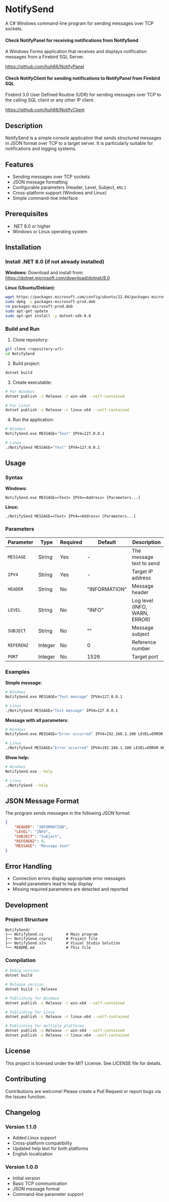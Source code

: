 # NotifySend

A C# Windows command-line program for sending messages over TCP sockets.

#### Check NotifyPanel for receiving notifications from NotifySend

A Windows Forms application that receives and displays notification messages from a Firebird SQL Server.

https://github.com/huh66/NotifyPanel


#### Check NotifyClient for sending notifications to NotifyPanel from Firebird SQL

Firebird 3.0 User Defined Routine (UDR) for sending messages over TCP to the calling SQL client or any other IP client.

https://github.com/huh66/NotifyClient


## Description

NotifySend is a simple console application that sends structured messages in JSON format over TCP to a target server. It is particularly suitable for notifications and logging systems.

## Features

- Sending messages over TCP sockets
- JSON message formatting
- Configurable parameters (Header, Level, Subject, etc.)
- Cross-platform support (Windows and Linux)
- Simple command-line interface

## Prerequisites

- .NET 8.0 or higher
- Windows or Linux operating system

## Installation

### Install .NET 8.0 (if not already installed)

**Windows:**
Download and install from: https://dotnet.microsoft.com/download/dotnet/8.0

**Linux (Ubuntu/Debian):**
```bash
wget https://packages.microsoft.com/config/ubuntu/22.04/packages-microsoft-prod.deb -O packages-microsoft-prod.deb
sudo dpkg -i packages-microsoft-prod.deb
rm packages-microsoft-prod.deb
sudo apt-get update
sudo apt-get install -y dotnet-sdk-8.0
```

### Build and Run

1. Clone repository:
```bash
git clone <repository-url>
cd NotifySend
```

2. Build project:
```bash
dotnet build
```

3. Create executable:
```bash
# For Windows
dotnet publish -c Release -r win-x64 --self-contained

# For Linux
dotnet publish -c Release -r linux-x64 --self-contained
```

4. Run the application:
```bash
# Windows
NotifySend.exe MESSAGE="Test" IPV4=127.0.0.1

# Linux
./NotifySend MESSAGE="Test" IPV4=127.0.0.1
```

## Usage

### Syntax

**Windows:**
```
NotifySend.exe MESSAGE=<Text> IPV4=<Address> [Parameters...]
```

**Linux:**
```
./NotifySend MESSAGE=<Text> IPV4=<Address> [Parameters...]
```

### Parameters

| Parameter | Type | Required | Default | Description |
|-----------|------|----------|---------|-------------|
| `MESSAGE` | String | Yes | - | The message text to send |
| `IPV4` | String | Yes | - | Target IP address |
| `HEADER` | String | No | "INFORMATION" | Message header |
| `LEVEL` | String | No | "INFO" | Log level (INFO, WARN, ERROR) |
| `SUBJECT` | String | No | "" | Message subject |
| `REFERENZ` | Integer | No | 0 | Reference number |
| `PORT` | Integer | No | 1526 | Target port |

### Examples

**Simple message:**
```bash
# Windows
NotifySend.exe MESSAGE="Test message" IPV4=127.0.0.1

# Linux
./NotifySend MESSAGE="Test message" IPV4=127.0.0.1
```

**Message with all parameters:**
```bash
# Windows
NotifySend.exe MESSAGE="Error occurred" IPV4=192.168.1.100 LEVEL=ERROR HEADER="SYSTEM" SUBJECT="Critical Error" REFERENZ=12345 PORT=8080

# Linux
./NotifySend MESSAGE="Error occurred" IPV4=192.168.1.100 LEVEL=ERROR HEADER="SYSTEM" SUBJECT="Critical Error" REFERENZ=12345 PORT=8080
```

**Show help:**
```bash
# Windows
NotifySend.exe --help

# Linux
./NotifySend --help
```

## JSON Message Format

The program sends messages in the following JSON format:

```json
{
    "HEADER": "INFORMATION",
    "LEVEL": "INFO",
    "SUBJECT": "Subject",
    "REFERENZ": 0,
    "MESSAGE": "Message text"
}
```

## Error Handling

- Connection errors display appropriate error messages
- Invalid parameters lead to help display
- Missing required parameters are detected and reported

## Development

### Project Structure

```
NotifySend/
├── NotifySend.cs          # Main program
├── NotifySend.csproj      # Project file
├── NotifySend.sln         # Visual Studio Solution
└── README.md              # This file
```

### Compilation

```bash
# Debug version
dotnet build

# Release version
dotnet build -c Release

# Publishing for Windows
dotnet publish -c Release -r win-x64 --self-contained

# Publishing for Linux
dotnet publish -c Release -r linux-x64 --self-contained

# Publishing for multiple platforms
dotnet publish -c Release -r win-x64 --self-contained
dotnet publish -c Release -r linux-x64 --self-contained
```

## License

This project is licensed under the MIT License. See LICENSE file for details.

## Contributing

Contributions are welcome! Please create a Pull Request or report bugs via the Issues function.

## Changelog

### Version 1.1.0
- Added Linux support
- Cross-platform compatibility
- Updated help text for both platforms
- English localization

### Version 1.0.0
- Initial version
- Basic TCP communication
- JSON message format
- Command-line parameter support